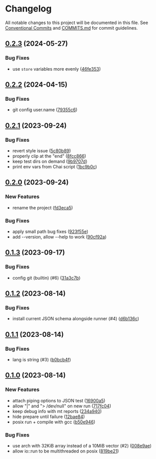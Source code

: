 # Changelog

All notable changes to this project will be documented in this file. See [Conventional Commits](https://www.conventionalcommits.org/en/v1.0.0/) and [COMMITS.md](COMMITS.md) for commit guidelines.

## [0.2.3](https://github.com/mzdun/json-runner/compare/v0.2.2...v0.2.3) (2024-05-27)

### Bug Fixes

- use `store` variables more evenly ([46fe353](https://github.com/mzdun/json-runner/commit/46fe353c2dd20283a281a49732cfb779bace1c9a))

## [0.2.2](https://github.com/mzdun/json-runner/compare/v0.2.1...v0.2.2) (2024-04-15)

### Bug Fixes

- git config user.name ([79355c6](https://github.com/mzdun/json-runner/commit/79355c660a8dcca545d81f1a14d5f1e341c992a3))

## [0.2.1](https://github.com/mzdun/json-runner/compare/v0.2.0...v0.2.1) (2023-09-24)

### Bug Fixes

- revert style issue ([5c80b89](https://github.com/mzdun/json-runner/commit/5c80b892718e13e37749789bb3885047a1109cee))
- properly clip at the "end" ([8fcc866](https://github.com/mzdun/json-runner/commit/8fcc866148e44bc91cb42ddfc97abc7951f01292))
- keep test dirs on demand ([9b9707d](https://github.com/mzdun/json-runner/commit/9b9707de95bcb30e969bfc2c68142c44784dd4b7))
- print env vars from Chai script ([1bc9b0c](https://github.com/mzdun/json-runner/commit/1bc9b0cad61d38f66df1b88d16027454e56bd9d4))

## [0.2.0](https://github.com/mzdun/json-runner/compare/v0.1.3...v0.2.0) (2023-09-24)

### New Features

- rename the project ([fd3eca5](https://github.com/mzdun/json-runner/commit/fd3eca5f7a7b3fb799ce12d59dd17eae8d5bed20))

### Bug Fixes

- apply small path bug fixes ([923f55e](https://github.com/mzdun/json-runner/commit/923f55e864ba15fa63ea5ae5dba48f5dfec2fe37))
- add --version, allow --help to work ([90cf92a](https://github.com/mzdun/json-runner/commit/90cf92ae137d2e39ac0394653dd2127379e8b6ca))

## [0.1.3](https://github.com/mzdun/runner/compare/v0.1.2...v0.1.3) (2023-09-17)

### Bug Fixes

- config git (builtin) (#6) ([31a3c7b](https://github.com/mzdun/runner/commit/31a3c7b1db1d935ece312af40dd6634c71178d11))

## [0.1.2](https://github.com/mzdun/runner/compare/v0.1.1...v0.1.2) (2023-08-14)

### Bug Fixes

- install current JSON schema alongside runner (#4) ([d6b136c](https://github.com/mzdun/runner/commit/d6b136c119ed766577b85f43eda793f1710554ac))

## [0.1.1](https://github.com/mzdun/runner/compare/v0.1.0...v0.1.1) (2023-08-14)

### Bug Fixes

- lang is string (#3) ([b0bcb4f](https://github.com/mzdun/runner/commit/b0bcb4ff5d710bfe444f15c0415438860762d608))

## [0.1.0](https://github.com/mzdun/runner/compare/v0.0.0...v0.1.0) (2023-08-14)

### New Features

- attach piping options to JSON test ([16900a5](https://github.com/mzdun/runner/commit/16900a50ca0ad20123ee2d567ac9cd58ed4ac266))
- allow "|" and "> /dev/null" on new run ([717fc04](https://github.com/mzdun/runner/commit/717fc04da1c2e1b5e86e07a71fe99abc1f09800f))
- keep debug info with mt reports ([234a940](https://github.com/mzdun/runner/commit/234a940160c5875acbfedb91b865172d13d48f1d))
- hide prepare until failure ([12bae84](https://github.com/mzdun/runner/commit/12bae842df421e142c00ee1dff248c8f62a4fd9e))
- posix run + compile with gcc ([b50e946](https://github.com/mzdun/runner/commit/b50e9463af3bebeddaff9607349f4e24249c76a5))

### Bug Fixes

- use arch with 32KiB array instead of a 10MiB vector (#2) ([008e9ae](https://github.com/mzdun/runner/commit/008e9ae3b62feeaa82399450cd4dd4a115f81093))
- allow io::run to be multithreaded on posix ([819be21](https://github.com/mzdun/runner/commit/819be21f4f7eb68e1b30ee25eeac22c232cded46))
